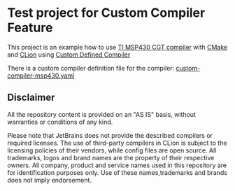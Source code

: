 Test project for Custom Compiler Feature
===

This project is an example how to use [TI MSP430 CGT compiler](https://www.ti.com/tool/MSP-CGT) 
with [CMake](https://cmake.org/) and [CLion](https://www.jetbrains.com/clion/)
using [Custom Defined Compiler](https://blog.jetbrains.com/clion/2021/10/clion-2021-3-eap-custom-compiler/)

There is a custom compiler definition file for the compiler: [custom-compiler-msp430.yaml](custom-compiler-msp430.yaml)

## Disclaimer

All the repository content is provided on an "AS IS" basis, without warranties or conditions of any kind.

Please note that JetBrains does not provide the described compilers or required licenses. The use of third-party
compilers in CLion is subject to the licensing policies of their vendors, while config files are open source.
All trademarks, logos and brand names are the property of their respective owners. All company, product and service
names used in this repository are for identification purposes only. Use of these names,trademarks and brands does not
imply endorsement.